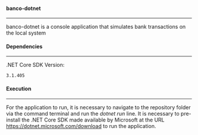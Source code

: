 #### banco-dotnet

***

banco-dotnet is a console application that simulates bank transactions on the local system


#### Dependencies

***

.NET Core SDK Version:

```3.1.405```


#### Execution

***

For the application to run, it is necessary to navigate to the repository folder via the command terminal and run the *dotnet run* line. It is necessary to pre-install the .NET Core SDK made available by Microsoft at the URL <https://dotnet.microsoft.com/download> to run the application.
